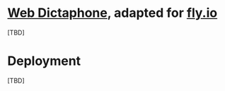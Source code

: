 # [Web Dictaphone](http://todomvc.com), adapted for [fly.io](https://fly.io/)

[TBD]

# Deployment

[TBD]
